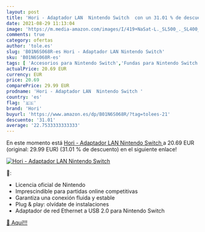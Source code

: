 ```yaml
---
layout: post
title: 'Hori - Adaptador LAN  Nintendo Switch  con un 31.01 % de descuento'
date: 2021-08-29 11:13:04
image: 'https://m.media-amazon.com/images/I/419+NaSat-L._SL500_._SL400_.jpg'
comments: true
category: ofertas
author: 'tole.es'
slug: 'B01N6S068R-es Hori - Adaptador LAN Nintendo Switch'
sku: 'B01N6S068R-es'
tags: [ 'Accesorios para Nintendo Switch','Fundas para Nintendo Switch','Fundas y almacenamiento para Nintendo Switch','Hardware y juegos para Nintendo Switch','Videojuegos','hori','nintendo', ]
actualPrice: 20.69 EUR
currency: EUR
price: 20.69
comparePrice: 29.99 EUR
prodname: 'Hori - Adaptador LAN  Nintendo Switch '
country: 'es'
flag: '🇪🇸'
brand: 'Hori'
buyurl: 'https://www.amazon.es/dp/B01N6S068R/?tag=tolees-21'
descuento: '31.01'
average: '22.7533333333333'
---
```


En este momento está [Hori - Adaptador LAN  Nintendo Switch ](https://www.amazon.es/dp/B01N6S068R/?tag=tolees-21) a 20.69 EUR (original: 29.99 EUR) (31.01 %  de descuento) en el siguiente enlace!

[![Hori - Adaptador LAN  Nintendo Switch ](https://m.media-amazon.com/images/I/419+NaSat-L._SL500_._SL400_.jpg)](https://www.amazon.es/dp/B01N6S068R/?tag=tolees-21)

🔎:

- Licencia oficial de Nintendo
- Imprescindible para partidas online competitivas
- Garantiza una conexión fluida y estable
- Plug & play: olvídate de instalaciones
- Adaptador de red Ethernet a USB 2.0 para Nintendo Switch

[🛒 Aquí!!!](https://www.amazon.es/dp/B01N6S068R/?tag=tolees-21)
